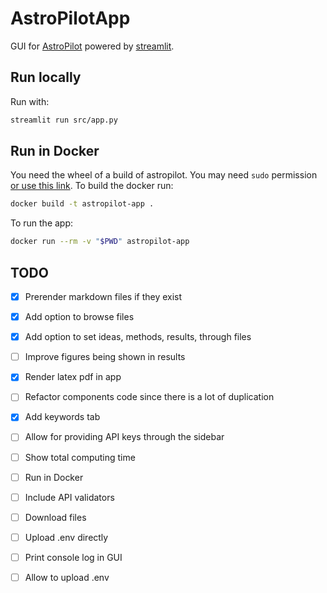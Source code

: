 # AstroPilotApp

GUI for [AstroPilot](https://github.com/AstroPilot-AI/AstroPilot.git) powered by [streamlit](https://streamlit.io).

## Run locally

Run with:

```bash
streamlit run src/app.py
```

## Run in Docker

You need the wheel of a build of astropilot. You may need `sudo` permission [or use this link](https://docs.docker.com/engine/install/linux-postinstall/). To build the docker run:

```bash
docker build -t astropilot-app .
```

To run the app:
```bash
docker run --rm -v "$PWD" astropilot-app
```

## TODO

- [x] Prerender markdown files if they exist
- [x] Add option to browse files
- [x] Add option to set ideas, methods, results, through files
- [ ] Improve figures being shown in results
- [x] Render latex pdf in app
- [ ] Refactor components code since there is a lot of duplication
- [x] Add keywords tab
- [ ] Allow for providing API keys through the sidebar
- [ ] Show total computing time
- [ ] Run in Docker
- [ ] Include API validators
- [ ] Download files
- [ ] Upload .env directly
- [ ] Print console log in GUI
- [ ] Allow to upload .env 


